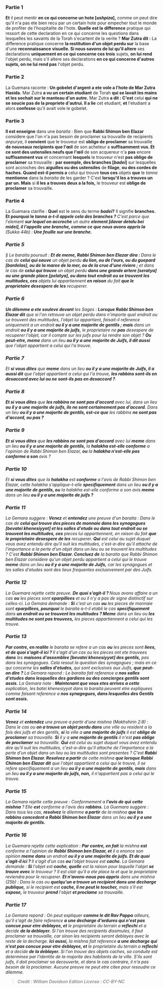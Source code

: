 
### Partie 1
<b>Et</b> il peut mentir <b>en ce qui concerne un hote [<i>ushpiza</i>],</b> comme on peut dire qu'il n'a pas ete bien recu par un certain hote pour empecher tout le monde de profiter de l'hospitalite de l'hote. <b>Quelle est la</b> <b>difference</b> pratique qui ressort de cette declaration en ce qui concerne les questions dans lesquelles les savants de la Torah s'ecartent de la verite ? <b>Mar Zutra dit :</b> La difference pratique concerne <b>la restitution d'un objet perdu sur</b> la base d'une <b>reconnaissance visuelle. Si nous savons de lui qu'il altere</b> ses declarations <b>uniquement en ce qui concerne ces trois</b> sujets, <b>on lui rend</b> l'objet perdu, mais s'il altere</b> ses declarations <b>en ce qui concerne d'autres sujets, on ne lui rend pas</b> l'objet perdu.</b>

### Partie 2
La Guemara raconte : <b>Un gobelet d'argent a ete vole a l'hote de Mar Zutra Hasida.</b> Mar Zutra <b>a vu un certain etudiant</b> de Torah <b>qui se lavait les mains et les sechait</b> <b>sur le manteau d'un autre.</b> Mar Zutra <b>a dit : C'est</b> celui <b>qui ne se soucie pas de la propriete d'autrui. Il a lie</b> cet etudiant, <b>et</b> l'etudiant a alors <b>confesse</b> qu'il avait vole le gobelet.

### Partie 3
<b>Il est enseigne</b> dans une <i>baraita</i> : Bien que <b>Rabbi Shimon ben Elazar</b> considere que l'on n'a pas besoin de proclamer sa trouvaille de recipients <i>anpurya</i>, il <b>convient</b> que le trouveur est <b>oblige de proclamer</b> sa trouvaille <b>de nouveaux recipients que l'œil</b> de son acheteur a <b>suffisamment vus. Et ce sont des ustensiles neufs que l'œil</b> de son acquereur n'a <b>pas</b> encore <b>suffisamment vus</b> et concernant <b>lesquels</b> le trouveur n'est <b>pas oblige de proclamer</b> sa trouvaille : <b>par exemple, des branches [<i>badei</i>]</b> sur lesquelles sont accroches des <b>aiguilles ou des ustensiles</b> de <b>filage</b>, <b>ou des cordes de haches. Quand est-il permis a</b> celui qui trouve <b>tous ces</b> objets <b>que</b> le <i>tanna</i> <b>mentionne</b> dans la <i>baraita</i> de les garder ? C'est <b>lorsqu'il les a trouves un par un. Mais</b> si <b>il les a trouves deux a la fois,</b> le trouveur est <b>oblige de proclamer</b> sa trouvaille.

### Partie 4
La Guemara clarifie : <b>Quel</b> est le sens du terme <b><i>badei</i>?</b> Il signifie <b>branches. Et pourquoi le <i>tanna</b> <b>a-t-il appele cela des branches ?</b> C'est parce que l'element <b>sur lequel on accroche</b> un autre <b>element [<i>davar detalu bei midei</i>], il l'appelle une branche, comme ce que nous avons appris la</b> (<i>Sukka</i> 44b) : <b>Une feuille sur une branche.</b>

### Partie 5
§ Le <i>baraita</i> poursuit : <b>Et de meme, Rabbi Shimon ben Elazar dira : </b> Dans le cas de <b>celui qui sauve</b> un objet perdu <b>du lion, ou de l'ours, ou du guepard [<i>bardelas</i>], ou de la maree de la mer, ou de la crue d'une riviere ; </b> et dans le cas de <b>celui qui trouve</b> un objet perdu <b>dans une grande artere [<i>seratya</i>] ou une grande place [<i>pelatya</i>], ou dans tout endroit ou se trouvent les multitudes, ces</b> objets lui appartiennent <b>en raison</b> du fait <b>que le proprietaire desespere de les</b> recuperer.

### Partie 6
<b>Un dilemme a ete souleve devant</b> les Sages : <b>Lorsque Rabbi Shimon ben Elazar dit</b> que si l'on retrouve un objet perdu dans n'importe quel endroit ou se trouvent des multitudes, l'objet lui appartient, faisait-il reference uniquement a un endroit <b>ou il y a une majorite de gentils ; mais</b> dans un endroit <b>ou il y a une majorite de juifs,</b> le proprietaire ne <b>pas</b> desespere de recuperer l'objet, car il compte sur les juifs pour lui rendre son objet ? <b>Ou peut-etre, meme</b> dans un lieu <b>ou il y a une majorite de Juifs, il dit aussi</b> que l'objet appartient a celui qui l'a trouve.

### Partie 7
Et <b>si vous dites</b> que <b>meme</b> dans un lieu <b>ou il y a une majorite de Juifs, il a aussi dit</b> que l'objet appartient a celui qui l'a trouve, <b>les rabbins sont-ils en desaccord avec lui ou ne sont-ils pas en desaccord ?</b>.

### Partie 8
<b>Et si vous dites</b> que <b>les rabbins ne sont pas d'accord</b> avec lui, dans un lieu <b>ou il y a une majorite de juifs, ils ne sont certainement pas d'accord.</b> Dans un lieu <b>ou il y a une majorite de gentils, est-ce que</b> les rabbins <b>ne sont pas d'accord, ou pas ? </b>

### Partie 9
<b>Et si vous dites</b> que <b>les rabbins ne sont pas d'accord</b> avec lui <b>meme</b> dans un lieu <b>ou il y a une majorite de gentils,</b> la <b><i>halakha</i> est-elle conforme</b> a l'opinion de Rabbi Shimon ben Elazar, <b>ou</b> la <b><i>halakha</i> n'est-elle pas conforme a son</b> avis ?

### Partie 10
Et <b>si vous dites</b> que la <b><i>halakha</i></b> est <b>conforme</b> a l'avis de Rabbi Shimon ben Elazar, cette <i>halakha</i> s'applique-t-elle <b>specifiquement</b> dans un lieu <b>ou il y a une majorite de gentils, ou</b> la <i>halakha</i> est-elle conforme a son avis <b>meme</b> dans un lieu <b>ou il y a une majorite de juifs ? </b>

### Partie 11
La Gemara suggere : <b>Venez</b> et <b>entendez</b> une preuve d'un <i>baraita</i> : Dans le cas de <b>celui qui trouve des pieces de monnaie dans les synagogues [<i>bevatei khenesiyyot</i>] et les salles d'etude ou dans tout endroit ou se trouvent les multitudes, ces</b> pieces lui appartiennent, en raison</b> du fait <b>que le proprietaire desespere de les</b> recuperer. <b>Qui</b> est celui au sujet duquel vous avez entendu dire qu'il suit les multitudes,</b> c'est-a-dire qu'il attache de l'importance a la perte d'un objet dans un lieu ou se trouvent les multitudes ? C'est <b>Rabbi Shimon ben Elazar. Concluez de</b> la <i>baraita</i> que Rabbi Shimon ben Elazar considere qu'un objet perdu appartient a celui qui le trouve <b>meme</b> dans un lieu <b>ou il y a une majorite de Juifs,</b> car les synagogues et les salles d'etudes sont des lieux frequentes exclusivement par des Juifs.

### Partie 12
La Guemara rejette cette preuve. <b>De quoi s'agit-il ? </b> Nous avons affaire a un cas <b>ou</b> les pieces sont <b>eparpillees</b> et ou il n'y a pas de signe distinctif sur celles-ci. La Gemara demande : <b>Si</b> c'est un cas <b>ou</b> les pieces de monnaie sont <b>eparpillees, pourquoi</b> le <i>baraita</i> a-t-il etabli le cas <b>specifiquement</b> dans <b>un endroit ou se trouvent les multitudes ? Meme</b> dans un lieu ou <b>les multitudes ne sont pas trouvees,</b> les pieces appartiennent a celui qui les trouve.

### Partie 13
<b>Par contre, en realite</b> le <i>baraita</i> se refere a un cas <b>ou</b> les pieces sont <b>liees, et de quoi s'agit-il ici ? </b> Il s'agit d'un cas ou les pieces ont ete trouvees <b>dans</b> les <b>maisons d'assemblee [<i>bevatei khenesiyyot</i>] des gentils,</b> pas dans les synagogues. Cela resout la question des synagogues ; mais en ce qui concerne les <b>salles d'etudes,</b> qui sont exclusives aux Juifs, <b>que peut-on dire ?</b> La Gemara repond : Le <i>baraita</i> fait reference a <b>nos salles d'etudes dans lesquelles des gardiens ou des concierges gentils</b> <b>sont assis.</b> La Gemara note : <b>Maintenant que vous etes arrives a cette</b> explication, les <i>batei khenesiyyot</i> dans la <i>baraita</i> peuvent etre expliquees comme faisant reference a <b>nos synagogues, dans lesquelles des Gentils sont assis.</b>

### Partie 14
<b>Venez</b> et <b>entendez</b> une preuve a partir d'une mishna (<i>Makhshirin</i> 2:8) : Dans le cas ou <b>on a trouve un objet perdu dans</b> une ville ou resident a la fois des juifs et des gentils, <b>si</b> la ville a <b>une majorite de juifs</b> il est <b>oblige de proclamer</b> sa trouvaille. <b>Si</b> il y a <b>une majorite de gentils</b> il n'est <b>pas oblige de proclamer</b> sa trouvaille. <b>Qui</b> est celui au sujet duquel vous avez entendu dire qu'il suit les multitudes,</b> c'est-a-dire qu'il attache de l'importance a la perte d'un objet dans un lieu ou les multitudes sont presentes ? C'est <b>Rabbi Shimon ben Elazar. Resolvez a partir</b> de cette mishna <b>que lorsque Rabbi Chimon ben Elazar dit</b> que l'objet appartient a celui qui le trouve, il se refere specifiquement a un lieu <b>ou il y a une majorite de gentils, mais</b> dans un lieu <b>ou il y a une majorite de juifs, non,</b> il n'appartient pas a celui qui le trouve.

### Partie 15
La Gemara rejette cette preuve : Conformement a <b>l'avis de qui</b> <b>cette mishna</b> ? Elle <b>est</b> conforme a l'avis des <b>rabbins.</b> La Guemara suggere : Dans tous les cas, <b>resolvez</b> le dilemme <b>a partir</b> de la mishna <b>que les rabbins concedent a Rabbi Shimon ben Elazar</b> dans un lieu <b>ou il y a une majorite de gentils.</b>

### Partie 16
La Guemara rejette cette explication : <b>Par contre, en fait</b> la mishna <b>est</b> conforme a l'opinion de <b>Rabbi Shimon ben Elazar, et</b> il a enonce son opinion <b>meme dans</b> un endroit <b>ou il y a une majorite de juifs. Et de quoi s'agit-il ici ? </b> Il s'agit d'un cas <b>ou</b> l'objet trouve est <b>cache.</b> La Gemara demande : <b>Si</b> l'objet est <b>cache, quelle</b> est la raison pour laquelle l'objet <b>se trouve avec</b> le trouveur ? Il est clair qu'il a ete place la et que le proprietaire reviendra pour le recuperer. <b>Et n'avons-nous pas appris</b> dans une mishna (25b) : Dans le cas ou <b>quelqu'un a trouve un recipient dans une decharge publique,</b> si le recipient est <b>cache, il ne peut le toucher,</b> mais s'il est <b>expose,</b> le trouveur <b>prend</b> l'objet <b>et proclame</b> sa trouvaille.

### Partie 17
La Gemara repond : On peut expliquer <b>comme le dit Rav Pappa</b> ailleurs, qu'il s'agit de faire reference <b>a une decharge d'ordures qui n'est pas concue pour etre deblayee, et</b> le proprietaire du terrain a <b>reflechi</b> et a decide <b>de la deblayer.</b> Si l'on trouve des recipients dissimules, il faut proclamer sa trouvaille, car sinon les recipients seront deblayes avec le reste de la decharge. <b>Ici aussi,</b> la mishna fait reference <b>a une decharge qui n'est pas concue pour etre deblayee, et</b> le proprietaire du terrain a <b>reflechi</b> et a decide <b>de la deblayer.</b> Si l'on trouve des objets caches, sa conduite est determinee par l'identite de la majorite des habitants de la ville. S'ils sont juifs, il doit proclamer sa decouverte, et dans le cas contraire, il n'a pas besoin de la proclamer. Aucune preuve ne peut etre citee pour resoudre ce dilemme.

>Credit : William Davidson Edition
>License : CC-BY-NC